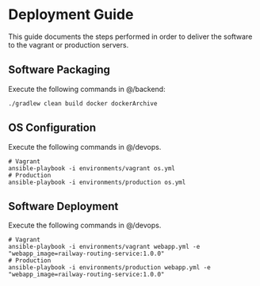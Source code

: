 # Deployment Guide
This guide documents the steps performed in order to deliver the software to the vagrant or production servers.

## Software Packaging
Execute the following commands in @/backend:

    ./gradlew clean build docker dockerArchive

## OS Configuration
Execute the following commands in @/devops.

    # Vagrant
    ansible-playbook -i environments/vagrant os.yml
    # Production
    ansible-playbook -i environments/production os.yml

## Software Deployment
Execute the following commands in @/devops.

    # Vagrant
    ansible-playbook -i environments/vagrant webapp.yml -e "webapp_image=railway-routing-service:1.0.0"
    # Production
    ansible-playbook -i environments/production webapp.yml -e "webapp_image=railway-routing-service:1.0.0"